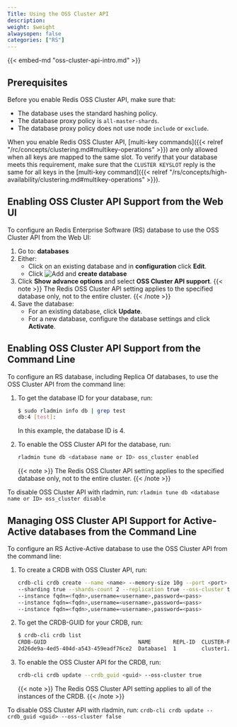 ```yaml
---
Title: Using the OSS Cluster API
description:
weight: $weight
alwaysopen: false
categories: ["RS"]
---
```

{{< embed-md "oss-cluster-api-intro.md"  >}}

## Prerequisites

Before you enable Redis OSS Cluster API, make sure that:

- The database uses the standard hashing policy.
- The database proxy policy is `all-master-shards`.
- The database proxy policy does not use node `include` or `exclude`.

When you enable Redis OSS Cluster API,
[multi-key commands]({{< relref "/rc/concepts/clustering.md#multikey-operations" >}}) are only allowed when all keys are mapped to the same slot.
To verify that your database meets this requirement, make sure that the `CLUSTER KEYSLOT` reply is the same for all keys in the [multi-key command]({{< relref "/rs/concepts/high-availability/clustering.md#multikey-operations" >}}).

## Enabling OSS Cluster API Support from the Web UI

To configure an Redis Enterprise Software (RS) database to use the OSS Cluster API from the Web UI:

1. Go to: **databases**
1. Either:
    - Click on an existing database and in **configuration** click **Edit**.
    - Click ![Add](/images/rs/icon_add.png#no-click "Add") and **create database**
1. Click **Show advance options** and select **OSS Cluster API support**.
    {{< note >}}
The Redis OSS Cluster API setting applies to the specified database only, not to the entire cluster.
    {{< /note >}}
1. Save the database:
    - For an existing database, click **Update**.
    - For a new database, configure the database settings and click **Activate**.

## Enabling OSS Cluster API Support from the Command Line

To configure an RS database, including Replica Of databases, to use the OSS Cluster API from the command line:

1. To get the database ID for your database, run:

    ```sh
    $ sudo rladmin info db | grep test
    db:4 [test]:
    ```

    In this example, the database ID is 4.

1. To enable the OSS Cluster API for the database, run:

    ```sh
    rladmin tune db <database name or ID> oss_cluster enabled
    ```
    {{< note >}}
The Redis OSS Cluster API setting applies to the specified database only, not to the entire cluster.
    {{< /note >}}

To disable OSS Cluster API with rladmin, run: `rladmin tune db <database name or ID> oss_cluster disable`

## Managing OSS Cluster API Support for Active-Active databases from the Command Line

To configure an RS Active-Active database to use the OSS Cluster API from the command line:

1. To create a CRDB with OSS Cluster API, run:

    ```sh
    crdb-cli crdb create --name <name> --memory-size 10g --port <port>
    --sharding true --shards-count 2 --replication true --oss-cluster true
    --instance fqdn=<fqdn>,username=<username>,password=<pass>
    --instance fqdn=<fqdn>,username=<username>,password=<pass>
    --instance fqdn=<fqdn>,username=<username>,password=<pass>
    ```

1. To get the CRDB-GUID for your CRDB, run:

    ```sh
    $ crdb-cli crdb list
    CRDB-GUID                             NAME       REPL-ID  CLUSTER-FQDN
    2d26de9a-4ed5-404d-a543-459eadf76ce2  Database1  1        cluster1.local
    ```

1. To enable the OSS Cluster API for the CRDB, run:

    ```sh
    crdb-cli crdb update --crdb_guid <guid> --oss-cluster true
    ```

    {{< note >}}
The Redis OSS Cluster API setting applies to all of the instances of the CRDB.
    {{< /note >}}

To disable OSS Cluster API with rladmin, run: `crdb-cli crdb update --crdb_guid <guid> --oss-cluster false`

